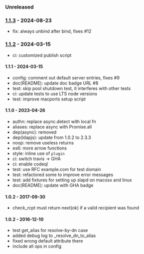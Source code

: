 ### Unreleased


### [1.1.3] - 2024-08-23

- fix: always unbind after bind, fixes #12

### [1.1.2] - 2024-03-15

- ci: customized publish script

#### 1.1.1 - 2024-03-15

- config: comment out default server entries, fixes #9
- doc(README): update doc badge URL #8
- test: skip pool shutdown test, it interferes with other tests
- ci: update tests to use LTS node versions
- test: improve macports setup script

#### 1.1.0 - 2023-04-26

- authn: replace async.detect with local fn
- aliases: replace async with Promise.all
- dep(async): removed
- dep(ldapjs): update from 1.0.2 to 2.3.3
- noop: remove useless returns
- es6: more arrow functions
- style: inline use of `plugin`
- ci: switch travis -> GHA
- ci: enable codeql
- test: use RFC example.com for test domain
- test: refactored some to improve error messages
- test: add fixtures for setting up slapd on macosx and linux
- doc(README): update with GHA badge

#### 1.0.2 - 2017-09-30

- check_rcpt must return next(ok) if a valid recipient was found

#### 1.0.2 - 2016-12-10

- test get_alias for resolve-by-dn case
- added debug log to _resolve_dn_to_alias
- fixed wrong default attribute there
- include all ops in config

[1.1.1]: https://github.com/haraka/haraka-plugin-ldap/releases/tag/1.1.1
[1.1.2]: https://github.com/haraka/haraka-plugin-ldap/releases/tag/1.1.2
[1.1.3]: https://github.com/haraka/haraka-plugin-ldap/releases/tag/1.1.3
